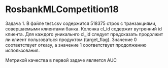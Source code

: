 # RosbankMLCompetition18
Задача 1.
В файле test.csv содержится 518375 строк c транзакциями, совершаемыми клиентами банка.
Колонка cl_id содержит вутренний id клиента. 
Для каждого уникальнго cl_id следует предсказать продолжит ли клиент пользоваться продуктом (target_flag). 
Значение 0 соответствует отказу, а значение 1 соответствует продолжению использования.

Метрикой качества в первой задаче является AUC
